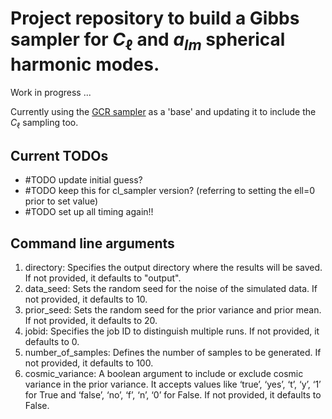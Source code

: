 
# Project repository to build a Gibbs sampler for $C_{\ell}$ and $a_{lm}$ spherical harmonic modes. 

Work in progress ...

Currently using the [GCR sampler](https://github.com/katrinealice/sph_harm_GCR) as a 'base' and updating it to include the $C_{\ell}$ sampling too. 

## Current TODOs

* #TODO update initial guess?
* #TODO keep this for cl_sampler version? (referring to setting the ell=0 prior to set value)
* #TODO set up all timing again!!

## Command line arguments
1.	directory: Specifies the output directory where the results will be saved. If not provided, it defaults to "output".
2.	data_seed: Sets the random seed for the noise of the simulated data. If not provided, it defaults to 10.
3.	prior_seed: Sets the random seed for the prior variance and prior mean. If not provided, it defaults to 20.
4.	jobid: Specifies the job ID to distinguish multiple runs. If not provided, it defaults to 0.
5.	number_of_samples: Defines the number of samples to be generated. If not provided, it defaults to 100.
6.	cosmic_variance: A boolean argument to include or exclude cosmic variance in the prior variance. It accepts values like ‘true’, ‘yes’, ‘t’, ‘y’, ‘1’ for True and ‘false’, ‘no’, ‘f’, ‘n’, ‘0’ for False. If not provided, it defaults to False. 
